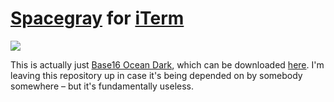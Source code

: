 [Spacegray](https://github.com/kkga/spacegray) for [iTerm](http://www.iterm2.com/) 
===============

![](http://i.imgur.com/btWCAuw.png)

This is actually just [Base16 Ocean Dark](http://chriskempson.github.io/base16/#ocean), which can be downloaded [here](https://raw.githubusercontent.com/chriskempson/base16-iterm2/master/base16-ocean.dark.itermcolors). I'm leaving this repository up in case it's being depended on by somebody somewhere – but it's fundamentally useless.
